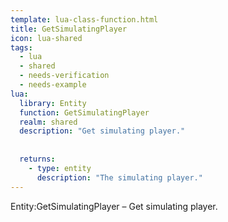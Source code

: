 ```yaml
---
template: lua-class-function.html
title: GetSimulatingPlayer
icon: lua-shared
tags:
  - lua
  - shared
  - needs-verification
  - needs-example
lua:
  library: Entity
  function: GetSimulatingPlayer
  realm: shared
  description: "Get simulating player."
  
  
  returns:
    - type: entity
      description: "The simulating player."
---
```


<div class="lua__search__keywords">
Entity:GetSimulatingPlayer &#x2013; Get simulating player.
</div>
